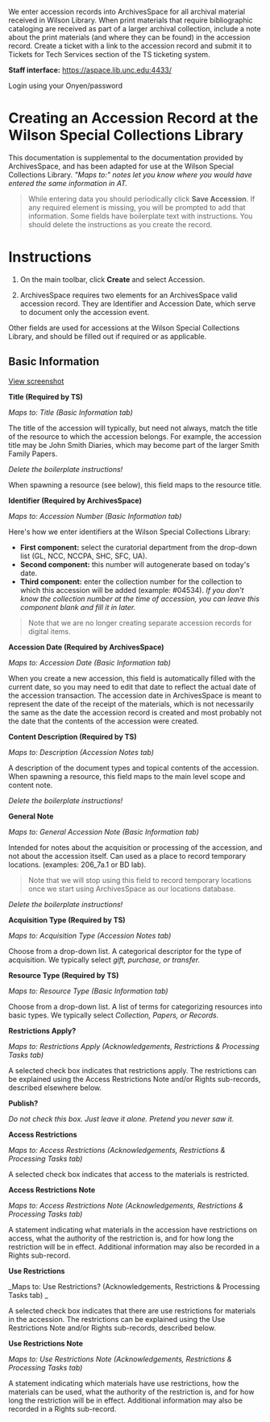 We enter accession records into ArchivesSpace for all archival material received in Wilson Library. When print materials that require bibliographic cataloging are received as part of a larger archival collection, include a note about the print materials (and where they can be found) in the accession record. Create a ticket with a link to the accession record and submit it to Tickets for Tech Services section of the TS ticketing system. 

**Staff interface:** https://aspace.lib.unc.edu:4433/ 

Login using your Onyen/password

# Creating an Accession Record at the Wilson Special Collections Library

This documentation is supplemental to the documentation provided by ArchivesSpace, and has been adapted for use at the Wilson Special Collections Library. _"Maps to:" notes let you know where you would have entered the same information in AT._

> While entering data you should periodically click **Save Accession**. If any required element is missing, you will be prompted to add that information. Some fields have boilerplate text with instructions. You should delete the instructions as you create the record.

# Instructions

1. On the main toolbar, click **Create** and select Accession. 

2. ArchivesSpace requires two elements for an ArchivesSpace valid accession record. They are Identifier and Accession Date, which serve to document only the accession event.  

Other fields are used for accessions at the Wilson Special Collections Library, and should be filled out if required or as applicable. 

## Basic Information

[View screenshot](https://user-images.githubusercontent.com/58087302/76891925-309d8480-6860-11ea-9751-b826c7f28473.png)

**Title (Required by TS)**

_Maps to: Title (Basic Information tab)_

The title of the accession will typically, but need not always, match the title of the resource to which the accession belongs. For example, the accession title may be John Smith Diaries, which may become part of the larger Smith Family Papers.  

_Delete the boilerplate instructions!_

When spawning a resource (see below), this field maps to the resource title.

**Identifier (Required by ArchivesSpace)** 

_Maps to: Accession Number (Basic Information tab)_

Here's how we enter identifiers at the Wilson Special Collections Library: 

- **First component:** select the curatorial department from the drop-down list (GL, NCC, NCCPA, SHC, SFC, UA). 
- **Second component:** this number will autogenerate based on today's date.
- **Third component:** enter the collection number for the collection to which this accession will be added (example: #04534). _If you don't know the collection number at the time of accession, you can leave this component blank and fill it in later._

> Note that we are no longer creating separate accession records for digital items. 

**Accession Date (Required by ArchivesSpace)**

_Maps to: Accession Date (Basic Information tab)_

When you create a new accession, this field is automatically filled with the current date, so you may need to edit that date to reflect the actual date of the accession transaction. The accession date in ArchivesSpace is meant to represent the date of the receipt of the materials, which is not necessarily the same as the date the accession record is created and most probably not the date that the contents of the accession were created. 

**Content Description (Required by TS)**

_Maps to: Description (Accession Notes tab)_

A description of the document types and topical contents of the accession. When spawning a resource, this field maps to the main level scope and content note. 

_Delete the boilerplate instructions!_

**General Note**

_Maps to: General Accession Note (Basic Information tab)_

Intended for notes about the acquisition or processing of the accession, and not about the accession itself. Can used as a place to record temporary locations. (examples: 206_7a.1 or BD lab). 

> Note that we will stop using this field to record temporary locations once we start using ArchivesSpace as our locations database. 

_Delete the boilerplate instructions!_

**Acquisition Type (Required by TS)**

_Maps to: Acquisition Type (Accession Notes tab)_

Choose from a drop-down list. A categorical descriptor for the type of acquisition. We typically select _gift, purchase, or transfer._

**Resource Type (Required by TS)**

_Maps to: Resource Type (Basic Information tab)_

Choose from a drop-down list. A list of terms for categorizing resources into basic types. We typically select _Collection, Papers, or Records._

**Restrictions Apply?**

_Maps to: Restrictions Apply (Acknowledgements, Restrictions & Processing Tasks tab)_

A selected check box indicates that restrictions apply. The restrictions can be explained using the Access Restrictions Note and/or Rights sub-records, described elsewhere below. 

**Publish?**

_Do not check this box. Just leave it alone. Pretend you never saw it._

**Access Restrictions**

_Maps to: Access Restrictions (Acknowledgements, Restrictions & Processing Tasks tab)_

A selected check box indicates that access to the materials is restricted. 

**Access Restrictions Note**

_Maps to: Access Restrictions Note (Acknowledgements, Restrictions & Processing Tasks tab)_

A statement indicating what materials in the accession have restrictions on access, what the authority of the restriction is, and for how long the restriction will be in effect. Additional information may also be recorded in a Rights sub-record. 

**Use Restrictions**

_Maps to: Use Restrictions? (Acknowledgements, Restrictions & Processing Tasks tab) _

A selected check box indicates that there are use restrictions for materials in the accession. The restrictions can be explained using the Use Restrictions Note and/or Rights sub-records, described below. 

**Use Restrictions Note**

_Maps to: Use Restrictions Note  (Acknowledgements, Restrictions & Processing Tasks tab)_

A statement indicating which materials have use restrictions, how the materials can be used, what the authority of the restriction is, and for how long the restriction will be in effect. Additional information may also be recorded in a Rights sub-record. 

